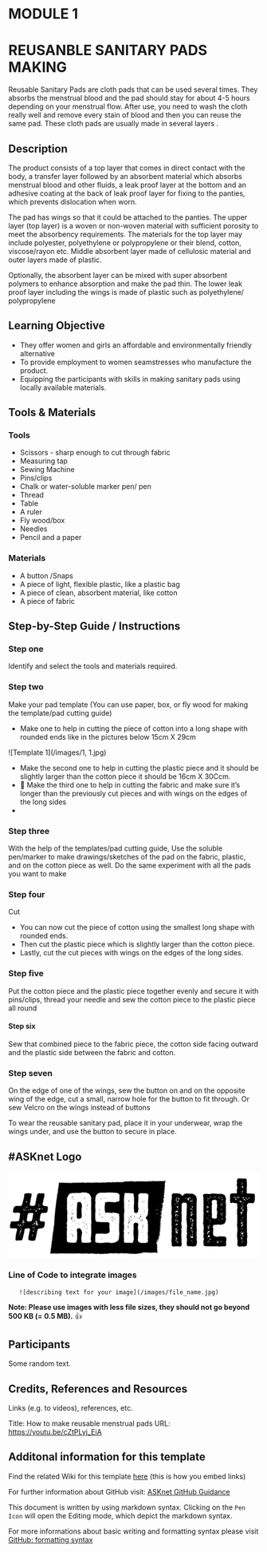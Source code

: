 # MODULE 1

# REUSANBLE SANITARY PADS MAKING

Reusable Sanitary Pads are cloth pads that can be used several times. They absorbs the menstrual blood and the pad should stay for about 4-5 hours depending on your menstrual flow. After use, you need to wash the cloth really well and remove every stain of blood and then you can reuse the same pad. These cloth pads are usually made in several layers . 

## Description 
The product consists of a top layer that comes in direct contact with the body, a transfer layer followed by an absorbent material which absorbs menstrual blood and other fluids, a leak proof layer at the bottom and an adhesive coating at the back of leak proof layer for fixing to the panties, which prevents dislocation when worn.

The pad has wings so that it could be attached to the panties. The upper layer (top layer) is a woven or non-woven material with sufficient porosity to meet the absorbency requirements. The materials for the top layer may include polyester, polyethylene or polypropylene or their blend, cotton, viscose/rayon etc. Middle absorbent layer made of cellulosic material and outer layers made of plastic. 

Optionally, the absorbent layer can be mixed with super absorbent polymers to enhance absorption and make the pad thin. The lower leak proof layer including the wings is made of plastic such as polyethylene/ polypropylene

## Learning Objective 
* They offer women and girls an affordable and environmentally friendly alternative
* To provide employment to women seamstresses who manufacture the product.
* Equipping the participants with skills in making sanitary pads using locally available materials.

## Tools & Materials
### Tools
- Scissors - sharp enough to cut through fabric
- Measuring tap
- Sewing Machine
- Pins/clips
- Chalk or water-soluble marker pen/ pen
- Thread
- Table
- A ruler
- Fly wood/box
- Needles
- Pencil and a paper

### Materials
- A button /Snaps
- A piece of light, flexible plastic, like a plastic bag
- A piece of clean, absorbent material, like cotton
- A piece of fabric

## Step-by-Step Guide / Instructions 
### Step one
Identify and select the tools and materials required.

### Step two
Make your pad template (You can use paper, box, or fly wood for making the template/pad cutting guide) 
* Make one to help in cutting the piece of cotton into a long shape with rounded ends like in the pictures below 15cm X 29cm

![Template 1](/images/1, 1.jpg)
  
* Make the second one to help in cutting the plastic piece and it should be slightly larger than the cotton piece it should be 16cm X 30Ccm.
* 	Make the third one to help in cutting the fabric and make sure it’s longer than the previously cut pieces and with wings on the edges of the long sides
* 
### Step three
With the help of the templates/pad cutting guide, Use the soluble pen/marker to make drawings/sketches of the pad on the fabric, plastic, and on the cotton piece as well. Do the same experiment with all the pads you want to make

### Step four
Cut
* You can now cut the piece of cotton using the smallest long shape with rounded ends.
* Then cut the plastic piece which is slightly larger than the cotton piece.
* Lastly, cut the cut pieces with wings on the edges of the long sides.

### Step five
Put the cotton piece and the plastic piece together evenly and secure it with pins/clips, thread your needle and sew the cotton piece to the plastic piece all round

#### Step six
Sew that combined piece to the fabric piece, the cotton side facing outward and the plastic side between the fabric and cotton.

### Step seven
On the edge of one of the wings, sew the button on and on the opposite wing of the edge, cut a small, narrow hole for the button to fit through. Or sew Velcro on the wings instead of buttons

To wear the reusable sanitary pad, place it in your underwear, wrap the wings under, and use the button to secure in place.

## #ASKnet Logo 

![ASKnet Logo](/images/asknet-logo.png)

### Line of Code to integrate images  
  ```
     ![describing text for your image](/images/file_name.jpg)
  ```  
**Note: Please use images with less file sizes, they should not go beyond 500 KB (= 0.5 MB).** :+1:  

## Participants
Some random text.

## Credits, References and Resources  
Links (e.g. to videos), references, etc.

Title: How to make reusable menstrual pads
URL: https://youtu.be/cZtPLyj_EiA


## Additonal information for this template
Find the related Wiki for this template [here](https://github.com/ASKnetCommunity/OER_documents_template/wiki) (this is how you embed links)  

For further information about GitHub visit: [ASKnet GitHub Guidance](https://asknet-open-training.github.io/Github-Guidance/) 

This document is written by using markdown syntax. Clicking on the `Pen Icon` will open the Editing mode, which depict the markdown syntax.

For more informations about basic writing and formatting syntax please visit [GitHub: formatting syntax](https://docs.github.com/en/get-started/writing-on-github/getting-started-with-writing-and-formatting-on-github/basic-writing-and-formatting-syntax)

